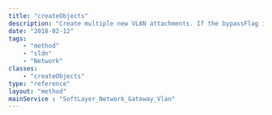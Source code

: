 ```yaml
---
title: "createObjects"
description: "Create multiple new VLAN attachments. If the bypassFlag is false, this will also create an asynchronous process to route the VLANs through the gateway. "
date: "2018-02-12"
tags:
    - "method"
    - "sldn"
    - "Network"
classes:
    - "createObjects"
type: "reference"
layout: "method"
mainService : "SoftLayer_Network_Gateway_Vlan"
---
```

